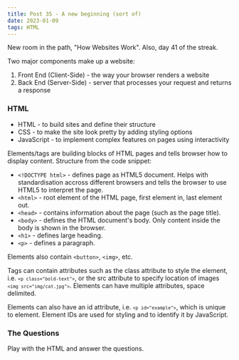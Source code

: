 ```yaml
---
title: Post 35 - A new beginning (sort of)
date: 2023-01-09
tags: HTML
---
```

New room in the path, "How Websites Work". Also, day 41 of the streak.

Two major components make up a website:
1. Front End (Client-Side) - the way your browser renders a website
2. Back End (Server-Side) - server that processes your request and returns a response

### HTML
- HTML - to build sites and define their structure
- CSS - to make the site look pretty by adding styling options
- JavaScript - to implement complex features on pages using interactivity

Elements/tags are building blocks of HTML pages and tells browser how to display content. Structure from the code snippet:
- `<!DOCTYPE html>` - defines page as HTML5 document. Helps with standardisation accross different browsers and tells the browser to use HTML5 to interpret the page.
- `<html>` - root element of the HTML page, first element in, last element out.
- `<head>` - contains information about the page (such as the page title).
- `<body>` - defines the HTML document's body. Only content inside the body is shown in the browser.
- `<h1>` - defines large heading.
- `<p>` - defines a paragraph.

Elements also contain `<button>`, `<img>`, etc.

Tags can contain attributes such as the class attribute to style the element, i.e. <code>`<p class="bold-text">`</code>, or the src attribute to specify location of images <code>`<img src="img/cat.jpg">`</code>. Elements can have multiple attributes, space delimited. 

Elements can also have an id attribute, i.e. <code>`<p id="example">`</code>, which is unique to element. Element IDs are used for styling and to identify it by JavaScript.

### The Questions
Play with the HTML and answer the questions.